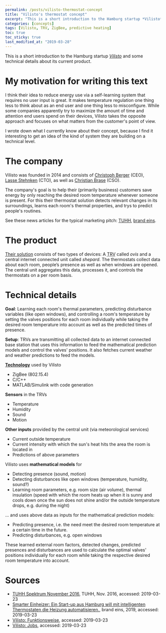 ```yaml
---
permalink: /posts/vilisto-thermostat-concept
title: "Vilisto's thermostat concept"
excerpt: "This is a short introduction to the Hamburg startup *Vilisto* and some technical details about its current product."
categories: [concepts]
tags: [Vilisto, TRV, ZigBee, predictive heating]
toc: true
toc_sticky: true
last_modified_at: "2019-03-28"
---
```


This is a short introduction to the Hamburg startup [*Vilisto*](https://www.vilisto.de/) and some technical details about its current product.

# My motivation for writing this text
I think their idea to reduce energy use via a self-learning system that requires no user input is great. It makes temperature regulation one thing less to think about as an end user and one thing less to misconfigure. While some companies apparently try to maximize the amount of time and attention end users spend on their devices, Vilisto takes the opposite approach and focuses on what matters from the customer's point of view.

I wrote down what I currently know about their concept, because I find it interesting to get an idea of the kind of system they are building on a technical level.

# The company
Vilisto was founded in 2014 and consists of [Christoph&nbsp;Berger](https://www.xing.com/profile/Christoph_Berger59/) (CEO), [Lasse&nbsp;Stehnken](https://www.xing.com/profile/Lasse_Stehnken/) (CTO), as well as [Christian&nbsp;Brase](https://www.xing.com/profile/Christian_Brase4/) (CSO).

The company's goal is to help their (primarily business) customers save energy by only reaching the desired room temperature whenever someone is present. For this their thermostat solution detects relevant changes in its surroundings, learns each room's thermal properties, and trys to predict people's routines.

See these news articles for the typical marketing pitch: [TUHH](https://tore.tuhh.de/handle/11420/1336), [brand eins](https://www.brandeins.de/magazine/brand-eins-wirtschaftsmagazin/2019/marketing/smarter-einheizer).

# The product
[Their solution](https://www.vilisto.de/funktionsweise/) consists of two types of devices: A <abbr title="Thermostatic Radiator Valve">TRV</abbr> called *ovis* and a central internet connected unit called *shepard*. The thermostats collect data about each room, people’s presence as well as when windows are opened. The central unit aggregates this data, processes it, and controls the thermostats on a per room basis.

# Technical details
**Goal**: Learning each room's thermal parameters, predicting disturbance variables (like open windows), and controlling a room's temperature by setting the valves positions for each room individually while taking the desired room temperature into account as well as the predicted times of presence.

**Setup**: TRVs are transmitting all collected data to an internet connected base station that uses this information to feed the mathematical prediction models and control the valves' positions. It also fetches current weather and weather predictions to feed the models.

[**Technology**](https://www.vilisto.de/jobs/) used by Vilisto
- ZigBee (802.15.4)
- C/C++
- MATLAB/Simulink with code generation

**Sensors** in the TRVs
- Temperature
- Humidity
- Sound
- Motion

**Other inputs** provided by the central unit (via meteorological services)
- Current outside temperature
- Current intensity with which the sun's heat hits the area the room is located in
- Predictions of above parameters

Vilisto uses **mathematical models** for
- Detecting presence (sound, motion)
- Detecting disturbances like open windows (temperature, humidity, sound?)
- Learning room parameters, e.g. room size (air volume), thermal insulation (speed with which the room heats up when it is sunny and cools down once the sun does not shine and/or the outside temperature drops, e.g. during the night)

... and uses above data as inputs for the mathematical prediction models:
- Predicting presence, i.e. the need meet the desired room temperature at a certain time in the future.
- Predicting disturbances, e.g. open windows

These learned external room factors, detected changes, predicted presences and disturbances are used to calculate the optimal valves' positions individually for each room while taking the respective desired room temperature into account.

# Sources
- [TUHH Spektrum November 2016](https://tore.tuhh.de/handle/11420/1336), TUHH, Nov. 2016, accessed: 2019-03-23
- [Smarter Einheizer: Ein Start-up aus Hamburg will mit intelligenten Thermostaten die Heizung automatisieren.](https://www.brandeins.de/magazine/brand-eins-wirtschaftsmagazin/2019/marketing/smarter-einheizer), brand eins, 2019, accessed: 2019-03-23
- [Vilisto: Funktionsweise](https://www.vilisto.de/funktionsweise/), accessed: 2019-03-23
- [Vilisto: Jobs](https://www.vilisto.de/jobs/), accessed: 2019-03-23
